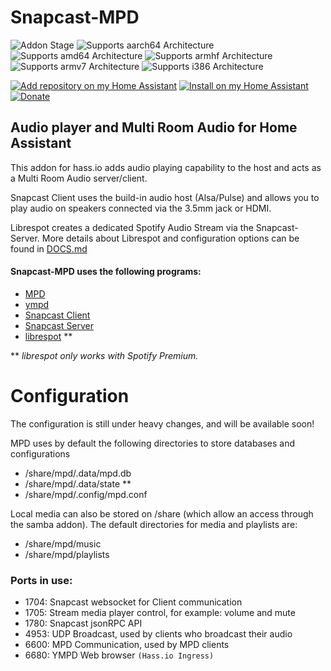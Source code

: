 # Snapcast-MPD
[aarch64-badge]: https://img.shields.io/badge/aarch64-yes-green.svg?style=for-the-badge
[amd64-badge]: https://img.shields.io/badge/amd64-yes-green.svg?style=for-the-badge
[armhf-badge]: https://img.shields.io/badge/armhf-yes-green.svg?style=for-the-badge
[armv7-badge]: https://img.shields.io/badge/armv7-yes-green.svg?style=for-the-badge
[i386-badge]: https://img.shields.io/badge/i386-yes-green.svg?style=for-the-badge
[stage-badge]: https://img.shields.io/badge/Addon%20stage-stable-green.svg?style=for-the-badge
[install-badge]: https://img.shields.io/badge/Install%20on%20my-Home%20Assistant-41BDF5?logo=home-assistant&style=for-the-badge
[donation-badge]: https://img.shields.io/badge/Buy%20me%20a%20coffee-%23d32f2f?logo=buy-me-a-coffee&style=for-the-badge&logoColor=white
[donation-url]: https://buymeacoffee.com/thaghostnl
[repository-badge]: https://img.shields.io/badge/Add%20repository%20to%20my-Home%20Assistant-41BDF5?logo=home-assistant&style=for-the-badge
[install-url]: https://my.home-assistant.io/redirect/supervisor_addon?addon=243ffc37_mpd
[repository-url]: https://my.home-assistant.io/redirect/supervisor_add_addon_repository/?repository_url=https%3A%2F%2Fgithub.com%2FThaGhostNL%2FHassio-Addons

![Addon Stage][stage-badge]
![Supports aarch64 Architecture][aarch64-badge]
![Supports amd64 Architecture][amd64-badge]
![Supports armhf Architecture][armhf-badge]
![Supports armv7 Architecture][armv7-badge]
![Supports i386 Architecture][i386-badge]

[![Add repository on my Home Assistant][repository-badge]][repository-url]
[![Install on my Home Assistant][install-badge]][install-url]
[![Donate][donation-badge]][donation-url]

## Audio player and Multi Room Audio for Home Assistant

This addon for hass.io adds audio playing capability to the host and acts as a Multi Room Audio server/client.

Snapcast Client uses the build-in audio host (Alsa/Pulse) and allows you to play audio on speakers connected via the 3.5mm jack or HDMI.

Librespot creates a dedicated Spotify Audio Stream via the Snapcast-Server. More details about Librespot and configuration options can be found in [DOCS.md](https://github.com/ThaGhostNL/Snapcast-MPD/DOCS.md)

#### Snapcast-MPD uses the following programs:

- [MPD](https://www.musicpd.org/)
- [ympd](https://ympd.org/)
- [Snapcast Client](https://github.com/badaix/snapcast)
- [Snapcast Server](https://github.com/badaix/snapcast)
- [librespot](https://github.com/librespot-org/librespot) **

** _librespot only works with Spotify Premium._

# Configuration

The configuration is still under heavy changes, and will be available soon!

MPD uses by default the following directories to store databases and configurations
- /share/mpd/.data/mpd.db
- /share/mpd/.data/state **
- /share/mpd/.config/mpd.conf

Local media can also be stored on /share (which allow an access through the samba addon). The default directories for media and playlists are:
- /share/mpd/music
- /share/mpd/playlists

### Ports in use:
- 1704: Snapcast websocket for Client communication
- 1705: Stream media player control, for example: volume and mute
- 1780: Snapcast jsonRPC API
- 4953: UDP Broadcast, used by clients who broadcast their audio
- 6600: MPD Communication, used by MPD clients
- 6680: YMPD Web browser `(Hass.io Ingress)`
